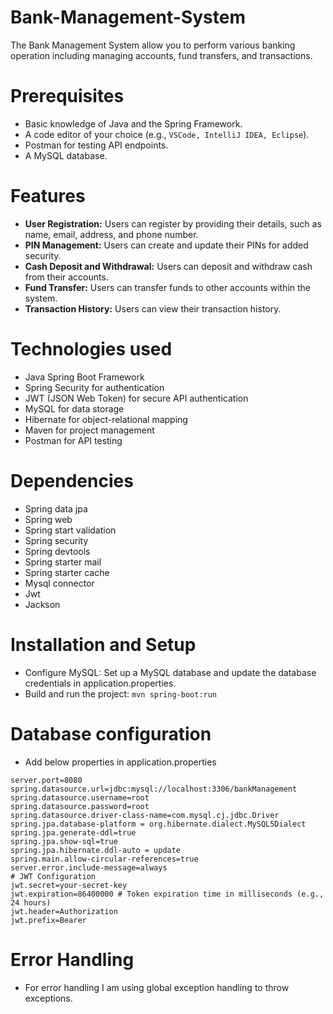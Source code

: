 # Bank-Management-System
The Bank Management System allow you to perform various banking operation including managing accounts, fund transfers, and transactions.

# Prerequisites
- Basic knowledge of Java and the Spring Framework.
- A code editor of your choice (e.g., `VSCode, IntelliJ IDEA, Eclipse`).
- Postman for testing API endpoints.
- A MySQL database.

# Features
- **User Registration:** Users can register by providing their details, such as name, email, address, and phone number.
- **PIN Management:** Users can create and update their PINs for added security.
- **Cash Deposit and Withdrawal:** Users can deposit and withdraw cash from their accounts.
- **Fund Transfer:** Users can transfer funds to other accounts within the system.
- **Transaction History:** Users can view their transaction history.

# Technologies used
- Java Spring Boot Framework
- Spring Security for authentication
- JWT (JSON Web Token) for secure API authentication
- MySQL for data storage
- Hibernate for object-relational mapping
- Maven for project management
- Postman for API testing

# Dependencies
- Spring data jpa
- Spring web
- Spring start validation
- Spring security
- Spring devtools
- Spring starter mail
- Spring starter cache
- Mysql connector
- Jwt
- Jackson

# Installation and Setup
- Configure MySQL: Set up a MySQL database and update the database credentials in application.properties.
- Build and run the project: `mvn spring-boot:run`

# Database configuration
- Add below properties in application.properties
```
server.port=8080
spring.datasource.url=jdbc:mysql://localhost:3306/bankManagement
spring.datasource.username=root
spring.datasource.password=root
spring.datasource.driver-class-name=com.mysql.cj.jdbc.Driver
spring.jpa.database-platform = org.hibernate.dialect.MySQL5Dialect
spring.jpa.generate-ddl=true
spring.jpa.show-sql=true
spring.jpa.hibernate.ddl-auto = update
spring.main.allow-circular-references=true
server.error.include-message=always
# JWT Configuration
jwt.secret=your-secret-key
jwt.expiration=86400000 # Token expiration time in milliseconds (e.g., 24 hours)
jwt.header=Authorization
jwt.prefix=Bearer
```

# Error Handling
- For error handling I am using global exception handling to throw exceptions.


